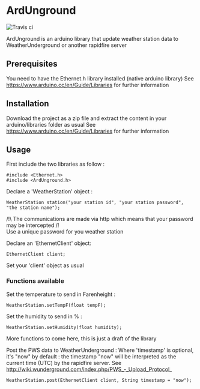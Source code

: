 # ArdUnground

![Travis ci](https://travis-ci.org/storca/ArdUnground.svg?branch=master)

ArdUnground is an arduino library that update weather station data to WeatherUnderground or another rapidfire server

## Prerequisites

You need to have the Ethernet.h library installed (native arduino library)
See https://www.arduino.cc/en/Guide/Libraries for further information

## Installation

Download the project as a zip file and extract the content in your arduino/libraries folder as usual
See https://www.arduino.cc/en/Guide/Libraries for further information

## Usage

First include the two libraries as follow :
```
#include <Ethernet.h>
#include <ArdUnground.h>
```

Declare a 'WeatherStation' object :

```
WeatherStation station("your station id", "your station password", "the station name");
```
/!\ The communications are made via http which means that your password may be intercepted /!\
Use a unique password for you weather station

Declare an 'EthernetClient' object:
```
EthernetClient client;
```
Set your 'client' object as usual

### Functions available

Set the temperature to send in Farenheight :
```
WeatherStation.setTempF(float tempF);
```

Set the humidity to send in % :
```
WeatherStation.setHumidity(float humidity);
```

More functions to come here, this is just a draft of the library

Post the PWS data to WeatherUnderground :
Where 'timestamp' is optional, it's "now" by default : the timestamp "now" will be interpreted as the current time (UTC) by the rapidfire server. See http://wiki.wunderground.com/index.php/PWS_-_Upload_Protocol_
```
WeatherStation.post(EthernetClient client, String timestamp = "now");
```

